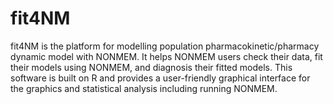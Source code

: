 fit4NM
======

fit4NM is the platform for modelling population pharmacokinetic/pharmacy dynamic model with NONMEM. It helps NONMEM users check their data, fit their models using NONMEM, and diagnosis their fitted models. This software is built on R and provides
a user-friendly graphical interface for the graphics and statistical analysis including running NONMEM.  